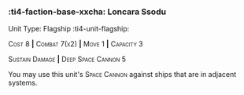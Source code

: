 ### :ti4-faction-base-xxcha: **Loncara Ssodu**

Unit Type: Flagship :ti4-unit-flagship:

<span style="font-variant:small-caps;">Cost 8</span> __|__ <span style="font-variant:small-caps;">Combat 7(x2)</span> __|__ <span style="font-variant:small-caps;">Move 1</span> __|__ <span style="font-variant:small-caps;">Capacity 3</span>

<span style="font-variant:small-caps;">Sustain Damage</span> __|__ <span style="font-variant:small-caps;">Deep Space Cannon 5</span>

You may use this unit's <span style="font-variant:small-caps;">Space Cannon</span> against ships that are in adjacent systems.
